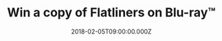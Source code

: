 ---
campaign-uuid: "c-14ced289-5c86-4958-9055-9440c9b72d33"
type: "Preview"
category: "Entertainment"
date: "2018-02-05T09:00:00.000Z"
end-date: "2018-02-11T23:59:00.000Z"
disable-form: false
is_promoted: false
has_entry_page: true
title: "Win a copy of Flatliners on Blu-ray™"
competition-description: "Calling all sci-fi fans. To celebrate the Blu-ray™ and DVD\
  \ release of Flatliners – starring Academy Award® nominee Ellen Page – we've got\
  \ our hands on 5 Blu-ray™ copies for you lucky NME peeps to win. Featuring exclusive\
  \ bonus content, this prize is a must for movie buffs who love a bit of behind-the-scenes\
  \ action. Weekend = sorted."
hero-header: "Win a copy of Flatliners on Blu-ray™"
terms-confirmation: "I agree to the competition <a href=\"../etc/nme-flatliners-blu-ray-terms-and-conditions.pdf\"\
  \ target=\"_blank\">Terms &amp; Conditions</a> and to create an account with NME\
  \ AAA."
banner-img: "nme-flatliners-blu-ray-banner.jpg"
logo-left-href: "http://nme.com/"
logo-left-image: "nme-flatliners-blu-ray-logo.jpg"
logo-left-title: "NME"
bg-image-hero: "nme-flatliners-blu-ray-hero.jpg"
bg-image-first: "nme-flatliners-blu-ray-1.jpg"
bg-image-second: "nme-flatliners-blu-ray-2.jpg"
bg-image-third: "nme-flatliners-blu-ray-banner.jpg"
section1-content: "<p>To celebrate the Blu-ray™ and DVD release of Flatliners we've\
  \ got our hands on 5 Blu-ray™ copies for you lucky NME peeps to win.</p>\r\n <p>\
  \ Starring Academy Award® nominee Ellen Page (Best Actress, Juno, 2007), Diego Luna\
  \ (Rogue One) and Nina Dobrev (“The Vampire Diaries”) this contemporary take on\
  \ a 90’s cult classic follows five medical students as they embark on a dangerous\
  \ experiment to find what lies beyond death.</p>"
section2-content: "<p>Packed full of exclusive bonus content including two behind-the-scenes\
  \ featurettes, plus extended and deleted scenes, this Flatliners Blu-ray™ release\
  \ from Sony Pictures Home Entertainment is perfect for kicking off a post-payday\
  \ weekend horrorthon.</p>\r\n <p>Oh, and did we mention that original 90s Flatliner\
  \ Kiefer Sutherland also stars? Errr, amazing?</p>"
section3-content: "<p>For your chance to win this super cool, supernatural thriller\
  \ simply enter your deets below.</p>\r\n <p>Good luck!</p>"
entry-title: "Win one of five copies of Flatliners on Blu-ray™"
entry-content: "<p>The Flatliners Blu-ray release is loaded with additional exclusive\
  \ bonus material, including deleted and extended scenes, for you to get stuck into.\
  \ <p><p>Enter the draw to win by completing the form below before 11.59pm on 11/02/2018.<p>"
has-winner: false
---